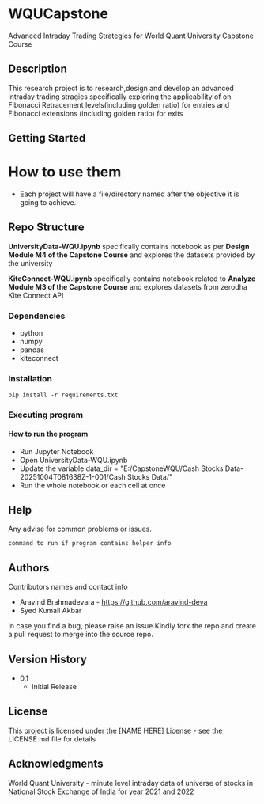 # WQUCapstone

Advanced Intraday Trading Strategies for World Quant University Capstone Course

## Description

This research project is to research,design and develop an advanced intraday trading stragies specifically exploring the applicability of on Fibonacci Retracement levels(including golden ratio) for entries and Fibonacci extensions (including golden ratio) for exits 

## Getting Started

# How to use them

- Each project will have a file/directory named after the objective it is going to achieve. 

## Repo Structure
 

**UniversityData-WQU.ipynb** specifically contains notebook as per **Design Module M4 of the Capstone Course** and explores the datasets provided by the university 

**KiteConnect-WQU.ipynb** specifically contains notebook related to  **Analyze Module M3 of the Capstone Course** and explores datasets from zerodha Kite Connect API

### Dependencies

* python
* numpy
* pandas
* kiteconnect


### Installation 
```
pip install -r requirements.txt
```

### Executing program

#### How to run the program
* Run Jupyter Notebook 
* Open UniversityData-WQU.ipynb
* Update the variable data_dir = "E:/CapstoneWQU/Cash Stocks Data-20251004T081638Z-1-001/Cash Stocks Data/"
* Run the whole notebook or each cell at once

## Help

Any advise for common problems or issues.
```
command to run if program contains helper info
```

## Authors

Contributors names and contact info

* Aravind Brahmadevara - https://github.com/aravind-deva
* Syed Kumail Akbar

In case you find a bug, please raise an issue.Kindly fork the repo and create a pull request to merge into the source repo.

## Version History

* 0.1
    * Initial Release

## License

This project is licensed under the [NAME HERE] License - see the LICENSE.md file for details

## Acknowledgments

World Quant University - minute level intraday data of universe of stocks in National Stock Exchange of India for year 2021 and 2022